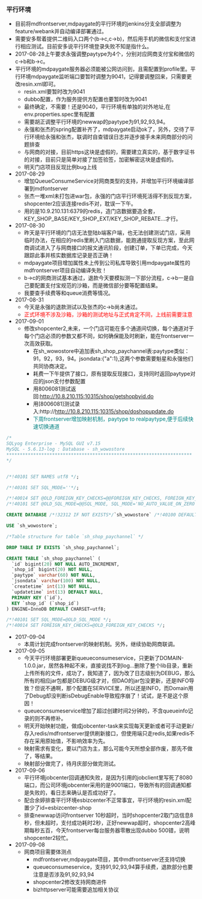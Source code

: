 ### 平行环境

* 目前将mdfrontserver,mdpaygate的平行环境的jenkins分支全部调整为feature/webank并自动编译部署通过。
* 需要安多帮着提供二维码入口两个(b->c,c->b)，然后用手机的微信和支付宝进行相应测试。目前安多说平行环境登录失败不知是指什么。
* 2017-08-28上午要求永强调整paytype为4个，分别对应网商支付宝和微信的c->b和b->c。
* 平行环境的mdpaygate服务器必须能被公网访问到，且需配置到profile里。平行环境mdpaygate监听端口要暂时调整为9041，记得要调整回来，只需要更改resin.xml即可。
    * resin.xml要暂时改为9041
    * dubbo配置，作为服务提供方配置也要暂时改为9041
    * 最终确定，不需要！还是9040，平行环境有单独的对外地址,在env.properties.spec里有配置
    * 需要胡正调整平行环境的newwap的paytype为91,92,93,94。
    * 永强和张杰的spring配置补齐了，mdpaygate启动ok了，另外，交待了平行环境给永强和张杰，联调时自查错误日志并逐步接手未来网商部分的问题排查
    * 与网商的对接，目前https这块是虚假的，需要建立真实的，基于数字证书的对接，目前只是简单对接了加签验签，加密解密这块是虚假的。
    * 明天门店项目反现比例bug上线
* 2017-08-29
    * 增加QueueConsumeService对网商类型的支持，并增加平行环境编译部署到mdfontserver
    * 张杰一堆xml未打包进war包，永强的门店平行环境死活得不到反现方案，shopcenter2应该连接redis不对，耽误一下午。
    * 用的是10.9.210.131:6379的redis，造门店数据要造全套，KEY_SHOP_BASE/KEY_SHOP_EXT/KEY_SHOP_REBATE...才行。
* 2017-08-30
    * 昨天是平行环境的门店无法登陆b端客户端，也无法创建测试门店，采用临时办法，在相应的redis里刷入门店数据，能跑通提取反现方案，至此网商调试进入了与网商接口的报文通讯阶段，创建订单，下单已完成，今天跟踪此事并核实数据库记录是否正确！
    * mdpaygate项目增加属性未上传到公司私库导致引用mdpaygate属性的mdfrontserver项目自动编译失败！
    * b->c的网商测试基本通过，退款今天要模拟测一下部分流程，c->b一是自己要配置支付宝规范的沙箱，而是微信部分要等配置结果。
    * 我要查手续费等和queue消费等情况。
* 2017-08-31
    * 今天是永强的退款测试以及张杰的c->b尚未通过。
    * <font color=red>正式环境不涉及沙箱，沙箱的测试地址与正式肯定不同，上线前需要注意</font>
* 2017-09-01
    * 修改shopcenter2,未来，一个门店可能在多个通道间切换，每个通道对于每个门店必须的参数又都不同，如何确保能及时刷新，能在frontserver一次高效获取。
        * 在sh_wowostore中追加表sh_shop_paychannel表:paytype类似：91，92，93，94。jsondata:{"a":1},这两个参数需要魁星和永强他们共同协商决定。
        * 耗费一下午提供了接口，原有提取反现接口，支持同时返回paytype对应的json支付参数配置
        * 用8006081测试返回:http://10.8.210.115:10315/shop/getshopbyid.do
        * 用[8006081]测试录入:http://http://10.8.210.115:10315/shop/doshopupdate.do
        * <font color=Teal>下周frontserver增加映射机制，paytype to realpaytype,便于后续快速切换通道</font>
```sql
/*
SQLyog Enterprise - MySQL GUI v7.15
MySQL - 5.6.13-log : Database - sh_wowostore
*********************************************************************
*/


/*!40101 SET NAMES utf8 */;

/*!40101 SET SQL_MODE=''*/;

/*!40014 SET @OLD_FOREIGN_KEY_CHECKS=@@FOREIGN_KEY_CHECKS, FOREIGN_KEY_CHECKS=0 */;
/*!40101 SET @OLD_SQL_MODE=@@SQL_MODE, SQL_MODE='NO_AUTO_VALUE_ON_ZERO' */;

CREATE DATABASE /*!32312 IF NOT EXISTS*/`sh_wowostore` /*!40100 DEFAULT CHARACTER SET utf8 */;

USE `sh_wowostore`;

/*Table structure for table `sh_shop_paychannel` */

DROP TABLE IF EXISTS `sh_shop_paychannel`;

CREATE TABLE `sh_shop_paychannel` (
  `id` bigint(20) NOT NULL AUTO_INCREMENT,
  `shop_id` bigint(20) NOT NULL,
  `paytype` varchar(60) NOT NULL,
  `jsondata` varchar(100) NOT NULL,
  `createtime` int(13) NOT NULL,
  `updatetime` int(13) DEFAULT NULL,
  PRIMARY KEY (`id`),
  KEY `shop_id` (`shop_id`)
) ENGINE=InnoDB DEFAULT CHARSET=utf8;

/*!40101 SET SQL_MODE=@OLD_SQL_MODE */;
/*!40014 SET FOREIGN_KEY_CHECKS=@OLD_FOREIGN_KEY_CHECKS */;

```
* 2017-09-04
  * 本周计划完成frontserver的映射机制。另外，继续协助网商联调。
* 2017-09-05
  * 今天平行环境部署更新queueconsumeservice，只更新了DOMAIN-1.0.0.jar，居然各种起不来，直接说找不到log...删除了整个lib目录，重新上传所有的文件，成功了，我知道了，因为改了日志级别为DEBUG，那么所有的相应jar包都是DEBUG级才对，但DAO的jar包没更新，还是INFO导致？但说不通啊，那个配置在SERVICE里，所以还是INFO，而Domain用了Debug却没判断isDebugEnable导致程序崩了！试试，是不是这个原因！
  * queueconsumeservice增加了超过创建时间2分钟的，不含queueinfo记录的则不再修补。
  * 明天开始映射功能，做成jobcenter-task来实现每天更新或者可手动更新/存入redis/mdfrontserver提供刷新接口，但使用端只走redis,如果redis不存在采用原始值，不影响效率为先。
  * 映射需求有变化，要以门店为主，那么可能今天所想全部作废，那先不做了，等结果。
  * 映射部分做完了，待月庆部分做完测试。
* 2017-09-06
  * 平行环境jobcenter回调通知失败，是因为引用的jobclient里写死了8080端口，而公司环境jobcenter采用的是9001端口，导致所有的回调通知都是失败的，看日志来确认是否成功好了。
  * 配合余婷排查平行环境esbizcenter不正常事宜，平行环境的resin.xml配置少了id=esbizcenter-shop
  * 排查newwap访问frontserver 10秒超时，当时shopcenter2取门店信息8秒，但未超时，支付成功耗时2秒，正好newwap超时，shopcenter2高峰期每秒五百，今天frontserver每台服务器零散出现dubbo 500错，说明shopcenter2较忙。
* 2017-09-08
  * 网商项目需要体测点
      * mdfrontserver,mdpaygate项目，其中mdfrontserver还支持切换
      * queueconsumeservice，支持91,92,93,94算手续费，退款部分也要注意是否涉及91,92,93,94
      * shopcenter2修改支持网商进件
      * bizhttpserver可能需要追加相关协议
